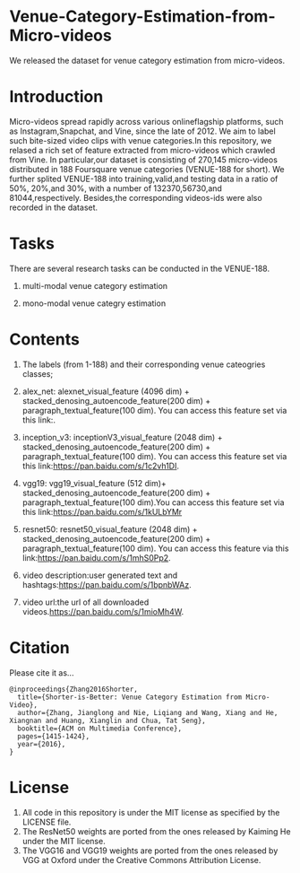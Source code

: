 # Venue-Category-Estimation-from-Micro-videos
We released the dataset for venue category estimation from micro-videos.

# Introduction
   Micro-videos spread rapidly across various onlineflagship platforms, such as Instagram,Snapchat, and Vine, since the late of 2012. We aim to label such bite-sized video clips with venue categories.In this repository, we relased a rich set of feature extracted from micro-videos which crawled from Vine. In particular,our dataset is consisting of 270,145 micro-videos distributed in 188 Foursquare venue categories (VENUE-188 for short). We further splited VENUE-188 into training,valid,and testing data in a ratio of 50%, 20%,and 30%, with a number of 132370,56730,and 81044,respectively. Besides,the corresponding videos-ids were also recorded in the dataset.

# Tasks
  There are several research tasks can be conducted in the VENUE-188.
  1) multi-modal venue category estimation
    
  2) mono-modal venue categry estimation
  
  
# Contents
  1) The labels (from 1-188) and their corresponding venue cateogries classes;
  
  2) alex_net: alexnet_visual_feature (4096 dim) + stacked_denosing_autoencode_feature(200 dim) + paragraph_textual_feature(100 dim). You can access this feature set via this link:.
  
  3) inception_v3: inceptionV3_visual_feature (2048 dim) + stacked_denosing_autoencode_feature(200 dim) + paragraph_textual_feature(100 dim). You can access this feature set via this link:https://pan.baidu.com/s/1c2vh1DI.
  
  4) vgg19: vgg19_visual_feature (512 dim)+ stacked_denosing_autoencode_feature(200 dim) + paragraph_textual_feature(100 dim).You can access this feature set via this link:https://pan.baidu.com/s/1kULbYMr
  
  5) resnet50: resnet50_visual_feature (2048 dim) + stacked_denosing_autoencode_feature(200 dim) + paragraph_textual_feature(100 dim). You can access this feature via this link:https://pan.baidu.com/s/1mhS0Pp2.
  
  6) video description:user generated text and hashtags:https://pan.baidu.com/s/1bpnbWAz.
  
  7) video url:the url of all downloaded videos.https://pan.baidu.com/s/1mioMh4W.
  

# Citation
Please cite it as...
```
@inproceedings{Zhang2016Shorter,
  title={Shorter-is-Better: Venue Category Estimation from Micro-Video},
  author={Zhang, Jianglong and Nie, Liqiang and Wang, Xiang and He, Xiangnan and Huang, Xianglin and Chua, Tat Seng},
  booktitle={ACM on Multimedia Conference},
  pages={1415-1424},
  year={2016},
}
```
# License
   1) All code in this repository is under the MIT license as specified by the LICENSE file.
   2) The ResNet50 weights are ported from the ones released by Kaiming He under the MIT license.
   3) The VGG16 and VGG19 weights are ported from the ones released by VGG at Oxford under the Creative Commons Attribution License.
